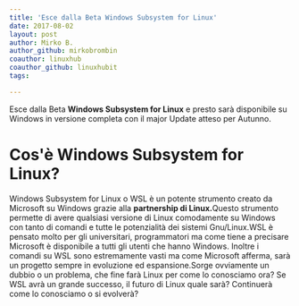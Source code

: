 ```yaml
---
title: 'Esce dalla Beta Windows Subsystem for Linux'
date: 2017-08-02
layout: post
author: Mirko B.
author_github: mirkobrombin
coauthor: linuxhub
coauthor_github: linuxhubit
tags:

---
```

Esce dalla Beta <strong>Windows Subsystem for Linux</strong> e presto sarà disponibile su Windows in versione completa con il major Update atteso per Autunno.<h1><strong>Cos'è Windows Subsystem for Linux? </strong></h1>Windows Subsystem for Linux o WSL è un potente strumento creato da Microsoft su Windows grazie alla <strong>partnership di Linux.</strong>Questo strumento permette di avere qualsiasi versione di Linux comodamente su Windows con tanto di comandi e tutte le potenzialità dei sistemi Gnu/Linux.WSL è pensato molto per gli universitari, programmatori ma come tiene a precisare Microsoft è disponibile a tutti gli utenti che hanno Windows. Inoltre i comandi su WSL sono estremamente vasti ma come Microsoft afferma, sarà un progetto sempre in evoluzione ed espansione.Sorge ovviamente un dubbio o un problema, che fine farà Linux per come lo conosciamo ora? Se WSL avrà un grande successo, il futuro di Linux quale sarà? Continuerà come lo conosciamo o si evolverà?&nbsp;